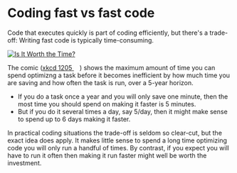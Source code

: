 Coding fast vs fast code
========================

Code that executes quickly is part of coding efficiently, but there's a trade-off: Writing fast code is typically time-consuming.

<a href="https://xkcd.com/1205">
<img src="https://imgs.xkcd.com/comics/is_it_worth_the_time_2x.png" title="Don't forget the time you spend finding the chart to look up what you save. And the time spent reading this reminder about the time spent. And the time trying to figure out if either of those actually make sense. Remember, every second counts toward your life total, including these right now." alt="Is It Worth the Time?" />
</a>

The comic ([xkcd 1205 <img src="https://upload.wikimedia.org/wikipedia/commons/6/64/Icon_External_Link.png" width="13px"/>](https://xkcd.com/1205)) shows the maximum amount of time you can spend optimizng a task before it becomes inefficient by how much time you are saving and how often the task is run, over a 5-year horizon.

- If you do a task once a year and you will only save one minute, then the most time you should spend on making it faster is 5 minutes.
- But if you do it several times a day, say 5/day, then it might make sense to spend up to 6 days making it faster.

In practical coding situations the trade-off is seldom so clear-cut, but the exact idea does apply. It makes little sense to spend a long time optimizing code you will only run a handful of times. By contrast, if you expect you will have to run it often then making it run faster might well be worth the investment.

